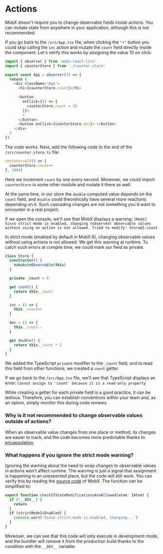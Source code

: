 # Actions

MobX doesn't require you to change observable fields inside actions. You can mutate state from anywhere in your application, although this is not recommended.

If you go back to the `/src/App.tsx` file, when clicking the `"+"` button you could skip calling the `inc` action and mutate the `count` field directly inside the component. Let's verify this works by assigning the value 10 on click:

```js
import { observer } from 'mobx-react-lite'
import { counterStore } from './counter.store'

export const App = observer(() => {
  return (
    <div className='App'>
      <h1>{counterStore.count}</h1>

      <button
        onClick={() => {
          counterStore.count = 10
        }}>
        +
      </button>
      <button onClick={counterStore.dec}>-</button>
    </div>
  )
})
```

The code works. Next, add the following code to the end of the `/src/counter.store.ts` file:

```js
setInterval(() => {
  counterStore.count++
}, 1000)
```

Here we increment `count` by one every second. Moreover, we could import `counterStore` in some other module and mutate it there as well.

At the same time, in our store the `double` computed value depends on the `count` field, and `double` could theoretically have several more reactions depending on it. Such cascading changes are not something you'd want to encounter in a real project.

If we open the console, we'll see that MobX displays a warning:
`[MobX] Since strict-mode is enabled, changing (observed) observable values without using an action is not allowed. Tried to modify: Store@1.count`

In strict mode (enabled by default in MobX 6), changing observable values without using actions is not allowed. We get this warning at runtime. To catch such errors at compile time, we could mark our field as private.

```typescript
class Store {
  constructor() {
    makeAutoObservable(this)
  }

  private _count = 0

  get count() {
    return this._count
  }

  inc = () => {
    this._count++
  }

  dec = () => {
    this._count--
  }

  get double() {
    return this._count * 2
  }
}
```

We added the TypeScript `private` modifier to the `_count` field, and to read this field from other functions, we created a `count` getter.

If we go back to the `/src/App.tsx` file, we'll see that TypeScript displays an error:
`Cannot assign to 'count' because it is a read-only property`

While creating a getter for each private field is a good practice, it can be tedious. Therefore, you can establish conventions within your team and, as an option, simply monitor this during code reviews.

### Why is it not recommended to change observable values outside of actions?
When an observable value changes from one place or method, its changes are easier to track, and the code becomes more predictable thanks to [encapsulation](https://learn.javascript.ru/private-protected-properties-methods).

### What happens if you ignore the strict mode warning?

Ignoring the warning about the need to wrap changes to observable values in actions won't affect runtime. The warning is just a signal that assignment is happening in an unexpected place, but the code will still work. You can verify this by reading the [source code](https://github.com/mobxjs/mobx/blob/2caf7e1a3504dde3d7c9bde3c6fb56ca85168018/packages/mobx/src/core/derivation.ts#L135) of MobX. The function can be simplified to:

```typescript
export function checkIfStateModificationsAreAllowed(atom: IAtom) {
  if (!__DEV__) {
    return
  }
  if (strictModeIsEnabled) {
    console.warn('Since strict-mode is enabled, changing...')
  }
}
```

Moreover, we can see that this code will only execute in development mode, and the bundler will remove it from the production build thanks to the condition with the `__DEV__` variable.